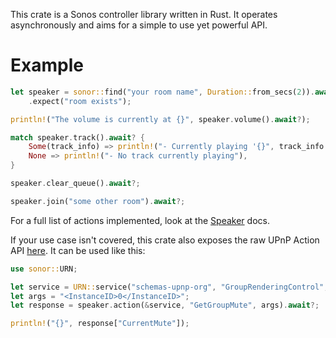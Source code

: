 This crate is a Sonos controller library written in Rust.
It operates asynchronously and aims for a simple to use yet powerful API.

# Example
```rust
let speaker = sonor::find("your room name", Duration::from_secs(2)).await?
    .expect("room exists");

println!("The volume is currently at {}", speaker.volume().await?);

match speaker.track().await? {
    Some(track_info) => println!("- Currently playing '{}", track_info.track()),
    None => println!("- No track currently playing"),
}

speaker.clear_queue().await?;

speaker.join("some other room").await?;
```
For a full list of actions implemented, look at the [Speaker](struct.Speaker.html) docs.

If your use case isn't covered, this crate also exposes the raw UPnP Action API
[here](struct.Speaker.html#method.action).
It can be used like this:
```rust
use sonor::URN;

let service = URN::service("schemas-upnp-org", "GroupRenderingControl", 1);
let args = "<InstanceID>0</InstanceID>";
let response = speaker.action(&service, "GetGroupMute", args).await?;

println!("{}", response["CurrentMute"]);
```

